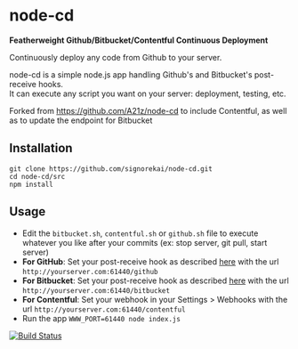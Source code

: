 node-cd
=======

**Featherweight Github/Bitbucket/Contentful Continuous Deployment**

Continuously deploy any code from Github to your server.  

node-cd is a simple node.js app handling Github's and Bitbucket's post-receive hooks.  
It can execute any script you want on your server: deployment, testing, etc.

Forked from https://github.com/A21z/node-cd to include Contentful, as well as to update the endpoint for Bitbucket

## Installation

	git clone https://github.com/signorekai/node-cd.git
	cd node-cd/src
	npm install

## Usage

* Edit the `bitbucket.sh`, `contentful.sh` or `github.sh` file to execute whatever you like after your commits (ex: stop server, git pull, start server)
* **For GitHub**: Set your post-receive hook as described [here](https://help.github.com/articles/post-receive-hooks) with the url `http://yourserver.com:61440/github`
* **For Bitbucket**:  Set your post-receive hook as described [here](https://confluence.atlassian.com/display/BITBUCKET/POST+hook+management) with the url `http://yourserver.com:61440/bitbucket`
* **For Contentful**: Set your webhook in your Settings > Webhooks with the url `http://yourserver.com:61440/contentful`
* Run the app
	`WWW_PORT=61440 node index.js`

[![Build Status](https://travis-ci.org/A21z/node-cd.svg?branch=2.0.0)](https://travis-ci.org/A21z/node-cd)
